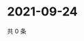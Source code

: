 # 2021-09-24

共 0 条

<!-- BEGIN -->
<!-- 最后更新时间 Fri Sep 24 2021 06:14:37 GMT+0800 (China Standard Time) -->

<!-- END -->
